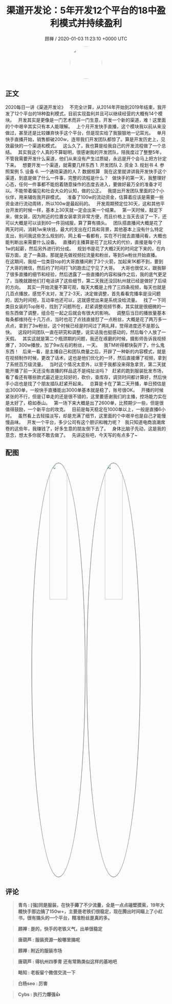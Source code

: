<h1 align="center">渠道开发论：5年开发12个平台的18中盈利模式并持续盈利</h1>
<p align="center">
    <a>顾禅 / 2020-01-03 11:23:10 &#43;0000 UTC</a>
</p>

<div align="center">
    <img src="https://images.zsxq.com/FhFgrnX7nOyCX-EWruYk6BYMOKDI?e=1590940799&amp;token=kIxbL07-8jAj8w1n4s9zv64FuZZNEATmlU_Vm6zD:NhPOiAjq0BDqHe6WbEZPw1B2MmQ=" width="100" height="100" style="border:1px solid;border-radius:50%; color:#ffffff"/>
</div>

## 正文

<div>
2020每日一讲《渠道开发论》
 
不完全计算，从2014年开始到2019年结束，我开发了12个平台的18种盈利模式，目前实现盈利并且可以继续经营的大概有14个模块。
 
开发其实是更像是一门艺术而非一门生意，开发一个新的渠道，难！这里面的个中艰辛其实只有本人能理解。
 
上个月开发快手直播，这个模块我以前从来没做过，甚至还是比较嫌弃快手这个平台，但是现实给了我狠狠地一记耳光。
 
单月快手直播开始，销售额破200w，连带我们开发团队都惊了。算是开发历史上，见效最快的一个渠道和模式。
 
这么久了，我也算是给我自己的开发流程做了一个总结。
 
其实我这个人真的不算聪明，很感谢我的开发团队，陪我度过了整整5年，不管我需要开发什么渠道，他们从来没有产生过质疑，永远是开个会马上把方针定下来。
 
想要开发一个渠道，就需要几样东西
1. 开发团队
2. 资金
3. 规划书
4. 参照案例
5. 设备
6. 一个通晓渠道的人
7. 数据核算
 
我在这里就讲讲我开发快手这个渠道，到底是做了什么一件事，完整的流程是什么？
 
做快手的第一天，我整理好心态，任何一件事都不能抱着随意操作的态度去进入，要做好最万全的准备才可以。不能带着偏见和社会大众的认知，做的公正。
 
我提出开发团队里面的2个小伙伴，用来辅佐我开辟模式。
 
准备了100w的流动资金，估算着应该是需要一些资金进行流动周转，所以100w是最起码的。
 
开发周期预定位30天，这和其他平台开发的时候一样，基本上30天就一定会出来一个结果。
 
第一天时候，敲定下来，做女装，因为附近的位置女装拿货非常方便，而且价格上当天去谈了一下，还可以大概是可以谈到60一件羽绒服，算了算有搞头。
 
团队搭直播间大概是花了两天时间，消耗1w来块钱，最大的支出在灯具和背景，其他基本上没有什么特定支出，别问我这些怎么规划的，网上看一看都有，实在不行就去直播间看，大概也能判断出来需要什么设备。
 
直播的主播算是花了比较大的代价，直接是每个月1w的起薪，然后另外进行的分成。
 
规划书是花了大概2天的时间定下来的，在内容方面，走了一条路，那就是先做视频拉流量和粉丝，等到5w粉丝开始直播。
 
在这期间，我给一位类目top的大哥直播间刷了3个火箭，加起来1K都不到，要到了大哥的微信，然后约了时间打飞的跑去辽宁见了大哥。
 
大哥也很仗义，跟我聊了很多直播的细节和经验，然后透露了一些直播的内容和操作之后，我的底气更足了，当晚就跟他们打电话讲了这些细节，第二天我还没回杭州就已经是做好了后续的方向。
 
其实一开始流量不算可观，每天大概是上传了三四条视频，每天也就是几百点播放，感觉不太对，发了2-3天，决定做调整，首先看看完播率是没问题的，因为时间短，互动率也还可以，这就感觉出来是系统没给流量。
 
找了一下同类目女装的Top账号，找到了问题所在，赶紧调整视频节奏，其实就是很细微的一些东西做了调整，组合在一起之后就会有很大的影响。
 
调整后当日的播放量基本每条都维持在十几万点，当时也花了点钱直接怼了一点粉丝，大概是花了两万多一点点，拿到了3w粉丝，这个时候已经是时间过了两礼拜，觉得进度还不是那么快。
 
这段时间团队一直在研究和调整，说实话我也挺感动的，然后每个人放了一天假。
 
其实这就是第二个瓶颈期的问题，我还在琢磨的时候，摄影师告诉我视频爆了，300w播放，加了9w左右的粉丝，一天。
 
我TM听得都快裂开了，什么鬼东西！
 
后来一看，是主播自己和团队商量之后，开辟了一种新的内容模式，就是在视频制作时候，更改了话术，这也是他们优化的一环，然后直接爆了视频，拿到了系统百万级流量。
 
当时这个情况太意外，以至于我都没来得急拿货，第二天就能开播了前一天还没有直播的样品这不是纯扯淡吗？
 
赶紧的跑到服装批发市场，看了看还有哪些款式最近是比较好的，砍价，查库存，调货时间都计算好，然后快手小店也是找了个朋友插队赶紧开起来。
 
总算是卡在了第二天开播，单日预估是出3000单，一般快手直播能出3000单基本就是稳了，账号很OK。
 
开播的时候紧张的不行，但是订单走的还是很不错的，这里要感谢我们的主播，控场能力实在是太好了，稳如泰山。
 
第一场下来大概是出了2600单，比预期少一些，但是很值得鼓励，一个新平台的攻克。
 
目前是每天稳定在1000单以上，一般是直播6小时。
 
虽然看上去轻描淡写，却是充满了细节，这里面的个中艰辛也是自己才能慢慢品味。
 
开发一个平台，多少公司有这个胆识和魄力呢？
 
我只知道电商浪潮席卷的这些年，我赚钱了，好多生意的朋友倒下去了。
 
身体比脑子先动，这是我的意念，想太多你就不敢去做了。
 
先讲这些吧，今天写的有点多了~
</div>

## 配图
<div class="image" align="center">

<img src="https://images.zsxq.com/Fh8vGsiNc722YCZ3qayRaYgk7i8k?imageMogr2/auto-orient/thumbnail/800x/format/jpg/blur/1x0/quality/75&amp;e=1590940799&amp;token=kIxbL07-8jAj8w1n4s9zv64FuZZNEATmlU_Vm6zD:gtazWry7Xqrmc4szVeJpxv126zo=" width="33%" height="33%" style="border:1px solid;border-radius:50%; color:#3c3f41"/>

<img src="https://images.zsxq.com/FpnNIOeEek8lBPJMiEDgsH3kHgK9?imageMogr2/auto-orient/thumbnail/800x/format/jpg/blur/1x0/quality/75&amp;e=1590940799&amp;token=kIxbL07-8jAj8w1n4s9zv64FuZZNEATmlU_Vm6zD:tAJSV_N4IWvotuGnQaMSTF5c390=" width="33%" height="33%" style="border:1px solid;border-radius:50%; color:#3c3f41"/>

</div>

## 评论

<div align="left">
<div>

<blockquote >
<span> <strong>青鸟 : [强]同是服装，在快手薅了不少流量，全是一点点碰壁摸索，19年大概快手那边搞了150w&#43;，主要是老铁们很稳定，现在腾出时间瞄上了小红书，很有搞头的一个平台，精准粉丝是真的多。 </strong></span>
</blockquote>

<blockquote >
<span> <strong>顾禅 : 是的，快手的老铁义气，出单很稳定 </strong></span>
</blockquote>

<blockquote >
<span> <strong>唐葫芦 : 服装资源一般哪里搞呢 </strong></span>
</blockquote>

<blockquote >
<span> <strong>顾禅 : 附近的服装市场 </strong></span>
</blockquote>

<blockquote >
<span> <strong>唐葫芦 : 得杭州四季青 还有常熟类似这样的基地吧 </strong></span>
</blockquote>

<blockquote >
<span> <strong>略知 : 老板留个微信交流一下 </strong></span>
</blockquote>

<blockquote >
<span> <strong>白杨seo : 厉害 </strong></span>
</blockquote>

<blockquote >
<span> <strong>Cybs : 执行力爆强👍 </strong></span>
</blockquote>

</div>
</div>
